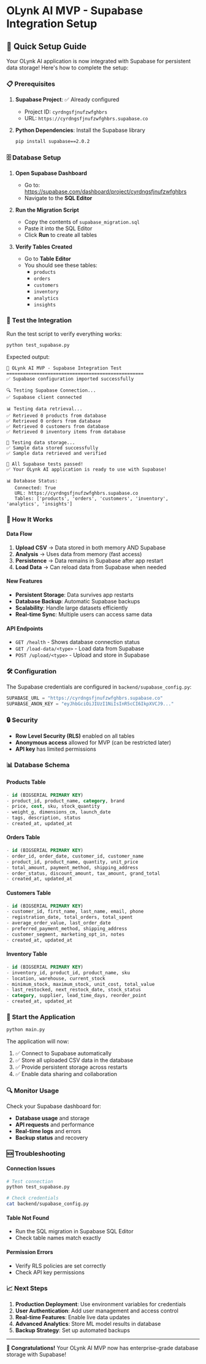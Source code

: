 # OLynk AI MVP - Supabase Integration Setup

## 🚀 Quick Setup Guide

Your OLynk AI application is now integrated with Supabase for persistent data storage! Here's how to complete the setup:

### 📋 Prerequisites

1. **Supabase Project**: ✅ Already configured
   - Project ID: `cyrdngsfjnufzwfghbrs`
   - URL: `https://cyrdngsfjnufzwfghbrs.supabase.co`

2. **Python Dependencies**: Install the Supabase library
   ```bash
   pip install supabase==2.0.2
   ```

### 🗄️ Database Setup

1. **Open Supabase Dashboard**
   - Go to: https://supabase.com/dashboard/project/cyrdngsfjnufzwfghbrs
   - Navigate to the **SQL Editor**

2. **Run the Migration Script**
   - Copy the contents of `supabase_migration.sql`
   - Paste it into the SQL Editor
   - Click **Run** to create all tables

3. **Verify Tables Created**
   - Go to **Table Editor**
   - You should see these tables:
     - `products`
     - `orders`
     - `customers`
     - `inventory`
     - `analytics`
     - `insights`

### 🧪 Test the Integration

Run the test script to verify everything works:

```bash
python test_supabase.py
```

Expected output:
```
🚀 OLynk AI MVP - Supabase Integration Test
==================================================
✅ Supabase configuration imported successfully

🔍 Testing Supabase Connection...
✅ Supabase client connected

📊 Testing data retrieval...
✅ Retrieved 0 products from database
✅ Retrieved 0 orders from database
✅ Retrieved 0 customers from database
✅ Retrieved 0 inventory items from database

💾 Testing data storage...
✅ Sample data stored successfully
✅ Sample data retrieved and verified

🎉 All Supabase tests passed!
✅ Your OLynk AI application is ready to use with Supabase!

📊 Database Status:
   Connected: True
   URL: https://cyrdngsfjnufzwfghbrs.supabase.co
   Tables: ['products', 'orders', 'customers', 'inventory', 'analytics', 'insights']
```

### 🔧 How It Works

#### **Data Flow**
1. **Upload CSV** → Data stored in both memory AND Supabase
2. **Analysis** → Uses data from memory (fast access)
3. **Persistence** → Data remains in Supabase after app restart
4. **Load Data** → Can reload data from Supabase when needed

#### **New Features**
- **Persistent Storage**: Data survives app restarts
- **Database Backup**: Automatic Supabase backups
- **Scalability**: Handle large datasets efficiently
- **Real-time Sync**: Multiple users can access same data

#### **API Endpoints**
- `GET /health` - Shows database connection status
- `GET /load-data/<type>` - Load data from Supabase
- `POST /upload/<type>` - Upload and store in Supabase

### 🛠️ Configuration

The Supabase credentials are configured in `backend/supabase_config.py`:

```python
SUPABASE_URL = "https://cyrdngsfjnufzwfghbrs.supabase.co"
SUPABASE_ANON_KEY = "eyJhbGciOiJIUzI1NiIsInR5cCI6IkpXVCJ9..."
```

### 🔒 Security

- **Row Level Security (RLS)** enabled on all tables
- **Anonymous access** allowed for MVP (can be restricted later)
- **API key** has limited permissions

### 📊 Database Schema

#### **Products Table**
```sql
- id (BIGSERIAL PRIMARY KEY)
- product_id, product_name, category, brand
- price, cost, sku, stock_quantity
- weight_g, dimensions_cm, launch_date
- tags, description, status
- created_at, updated_at
```

#### **Orders Table**
```sql
- id (BIGSERIAL PRIMARY KEY)
- order_id, order_date, customer_id, customer_name
- product_id, product_name, quantity, unit_price
- total_amount, payment_method, shipping_address
- order_status, discount_amount, tax_amount, grand_total
- created_at, updated_at
```

#### **Customers Table**
```sql
- id (BIGSERIAL PRIMARY KEY)
- customer_id, first_name, last_name, email, phone
- registration_date, total_orders, total_spent
- average_order_value, last_order_date
- preferred_payment_method, shipping_address
- customer_segment, marketing_opt_in, notes
- created_at, updated_at
```

#### **Inventory Table**
```sql
- id (BIGSERIAL PRIMARY KEY)
- inventory_id, product_id, product_name, sku
- location, warehouse, current_stock
- minimum_stock, maximum_stock, unit_cost, total_value
- last_restocked, next_restock_date, stock_status
- category, supplier, lead_time_days, reorder_point
- created_at, updated_at
```

### 🚀 Start the Application

```bash
python main.py
```

The application will now:
1. ✅ Connect to Supabase automatically
2. ✅ Store all uploaded CSV data in the database
3. ✅ Provide persistent storage across restarts
4. ✅ Enable data sharing and collaboration

### 🔍 Monitor Usage

Check your Supabase dashboard for:
- **Database usage** and storage
- **API requests** and performance
- **Real-time logs** and errors
- **Backup status** and recovery

### 🆘 Troubleshooting

#### **Connection Issues**
```bash
# Test connection
python test_supabase.py

# Check credentials
cat backend/supabase_config.py
```

#### **Table Not Found**
- Run the SQL migration in Supabase SQL Editor
- Check table names match exactly

#### **Permission Errors**
- Verify RLS policies are set correctly
- Check API key permissions

### 📈 Next Steps

1. **Production Deployment**: Use environment variables for credentials
2. **User Authentication**: Add user management and access control
3. **Real-time Features**: Enable live data updates
4. **Advanced Analytics**: Store ML model results in database
5. **Backup Strategy**: Set up automated backups

---

**🎉 Congratulations!** Your OLynk AI MVP now has enterprise-grade database storage with Supabase!

